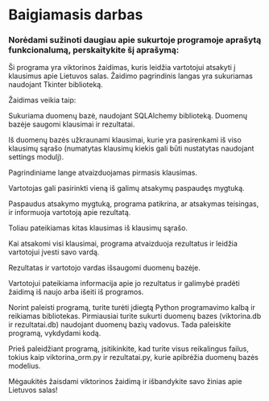 # Baigiamasis darbas

### Norėdami sužinoti daugiau apie sukurtoje programoje aprašytą funkcionalumą, perskaitykite šį aprašymą:

Ši programa yra viktorinos žaidimas, kuris leidžia vartotojui atsakyti į klausimus apie Lietuvos salas. Žaidimo pagrindinis langas yra sukuriamas naudojant Tkinter biblioteką.

Žaidimas veikia taip:

Sukuriama duomenų bazė, naudojant SQLAlchemy biblioteką. Duomenų bazėje saugomi klausimai ir rezultatai.

Iš duomenų bazės užkraunami klausimai, kurie yra pasirenkami iš viso klausimų sąrašo (numatytas klausimų kiekis gali būti nustatytas naudojant settings modulį).

Pagrindiniame lange atvaizduojamas pirmasis klausimas.

Vartotojas gali pasirinkti vieną iš galimų atsakymų paspaudęs mygtuką.

Paspaudus atsakymo mygtuką, programa patikrina, ar atsakymas teisingas, ir informuoja vartotoją apie rezultatą.

Toliau pateikiamas kitas klausimas iš klausimų sąrašo.

Kai atsakomi visi klausimai, programa atvaizduoja rezultatus ir leidžia vartotojui įvesti savo vardą.

Rezultatas ir vartotojo vardas išsaugomi duomenų bazėje.

Vartotojui pateikiama informacija apie jo rezultatus ir galimybė pradėti žaidimą iš naujo arba išeiti iš programos.

Norint paleisti programą, turite turėti įdiegtą Python programavimo kalbą ir reikiamas bibliotekas. Pirmiausiai turite sukurti duomenų bazes (viktorina.db ir rezultatai.db) naudojant duomenų bazių vadovus. Tada paleiskite programą, vykdydami kodą.

Prieš paleidžiant programą, įsitikinkite, kad turite visus reikalingus failus, tokius kaip viktorina_orm.py ir rezultatai.py, kurie apibrėžia duomenų bazės modelius.

Mėgaukitės žaisdami viktorinos žaidimą ir išbandykite savo žinias apie Lietuvos salas!


